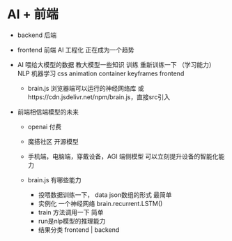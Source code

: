 # AI + 前端

- backend 后端 

- frontend 前端
  AI 工程化 正在成为一个趋势

- AI
  喂给大模型的数据 教大模型一些知识
  训练 重新训练一下 （学习能力） NLP 机器学习
  css animation container keyframes frontend 

  - brain.js 浏览器端可以运行的神经网络库
    或https://cdn.jsdelivr.net/npm/brain.js，直接src引入

- 前端相信端模型的未来
  - openai 付费
  - 魔搭社区 开源模型
  - 手机端，电脑端，穿戴设备，AGI 端侧模型
    可以立刻提升设备的智能化能力
  
  - brain.js 有哪些能力
    - 投喂数据训练一下，
      data json数组的形式 最简单
    - 实例化 一个神经网络
      brain.recurrent.LSTM()
    - train 方法调用一下 简单
    - run是nlp模型的推理能力
    - 结果分类 frontend | backend